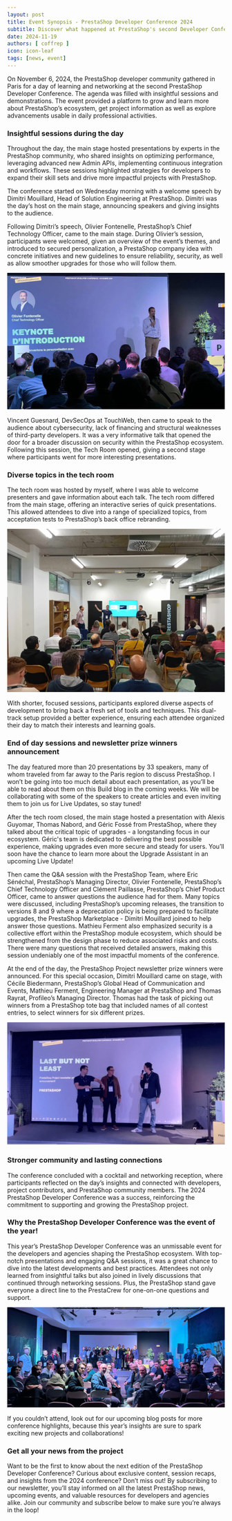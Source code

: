 ```yaml
---
layout: post
title: Event Synopsis - PrestaShop Developer Conference 2024
subtitle: Discover what happened at PrestaShop's second Developer Conference in Paris
date: 2024-11-19
authors: [ coffrep ]
icon: icon-leaf
tags: [news, event]
---
```


On November 6, 2024, the PrestaShop developer community gathered in Paris for a day of learning and networking at the second PrestaShop Developer Conference. The agenda was filled with insightful sessions and demonstrations. The event provided a platform to grow and learn more about PrestaShop’s ecosystem, get project information as well as explore advancements usable in daily professional activities.

### Insightful sessions during the day

Throughout the day, the main stage hosted presentations by experts in the PrestaShop community, who shared insights on optimizing performance, leveraging advanced new Admin APIs, implementing continuous integration and workflows. These sessions highlighted strategies for developers to expand their skill sets and drive more impactful projects with PrestaShop.

The conference started on Wednesday morning with a welcome speech by Dimitri Mouillard, Head of Solution Engineering at PrestaShop. Dimitri was the day’s host on the main stage, announcing speakers and giving insights to the audience. 

Following Dimitri’s speech, Olivier Fontenelle, PrestaShop’s Chief Technology Officer, came to the main stage. During Olivier’s session, participants were welcomed, given an overview of the event’s themes, and introduced to secured personalization, a PrestaShop company idea with concrete initiatives and new guidelines to ensure reliability, security, as well as allow smoother upgrades for those who will follow them. 

![Introduction_Keynote_photo](/assets/images/2024/11/olivierfontenellekeynote.jpg)

Vincent Guesnard, DevSecOps at TouchWeb, then came to speak to the audience about cybersecurity, lack of financing and structural weaknesses of third-party developers. It was a very informative talk that opened the door for a broader discussion on security within the PrestaShop ecosystem. Following this session, the Tech Room opened, giving a second stage where participants went for more interesting presentations.

### Diverse topics in the tech room

The tech room was hosted by myself, where I was able to welcome presenters and gave information about each talk. The tech room differed from the main stage, offering an interactive series of quick presentations. This allowed attendees to dive into a range of specialized topics, from acceptation tests to PrestaShop’s back office rebranding. 

![Tech_Room_Checkout](/assets/images/2024/11/TechRoomCheckout.jpg)

With shorter, focused sessions, participants explored diverse aspects of development to bring back a fresh set of tools and techniques. This dual-track setup provided a better experience, ensuring each attendee organized their day to match their interests and learning goals.

### End of day sessions and newsletter prize winners announcement

The day featured more than 20 presentations by 33 speakers, many of whom traveled from far away to the Paris region to discuss PrestaShop. I won’t be going into too much detail about each presentation, as you’ll be able to read about them on this Build blog in the coming weeks. We will be collaborating with some of the speakers to create articles and even inviting them to join us for Live Updates, so stay tuned!

After the tech room closed, the main stage hosted a presentation with Alexis Guyomar, Thomas Nabord, and Géric Fossé from PrestaShop, where they talked about the critical topic of upgrades - a longstanding focus in our ecosystem. Géric's team is dedicated to delivering the best possible experience, making upgrades even more secure and steady for users. You’ll soon have the chance to learn more about the Upgrade Assistant in an upcoming Live Update! 

Then came the Q&A session with the PrestaShop Team, where Eric Sénéchal, PrestaShop’s Managing Director, Olivier Fontenelle, PrestaShop’s Chief Technology Officer and Clément Paillasse, PrestaShop’s Chief Product Officer, came to answer questions the audience had for them. Many topics were discussed, including PrestaShop’s upcoming releases, the transition to versions 8 and 9 where a deprecation policy is being prepared to facilitate upgrades, the PrestaShop Marketplace - Dimitri Mouillard joined to help answer those questions. Mathieu Ferment also emphasized security is a collective effort within the PrestaShop module ecosystem, which should be strengthened from the design phase to reduce associated risks and costs. There were many questions that received detailed answers, making this session undeniably one of the most impactful moments of the conference.

At the end of the day, the PrestaShop Project newsletter prize winners were announced. For this special occasion, Dimitri Mouillard came on stage, with Cécile Biedermann, PrestaShop’s Global Head of Communication and Events, Mathieu Ferment, Engineering Manager at PrestaShop and Thomas Rayrat, Profileo’s Managing Director. Thomas had the task of picking out winners from a PrestaShop tote bag that included names of all contest entries, to select winners for six different prizes.

![Event_Prize_Draw](/assets/images/2024/11/PrizeDrawDeveloperConference.png)

### Stronger community and lasting connections

The conference concluded with a cocktail and networking reception, where participants reflected on the day’s insights and connected with developers, project contributors, and PrestaShop community members. The 2024 PrestaShop Developer Conference was a success, reinforcing the commitment to supporting and growing the PrestaShop project. 

### Why the PrestaShop Developer Conference was the event of the year!

This year’s PrestaShop Developer Conference was an unmissable event for the developers and agencies shaping the PrestaShop ecosystem. With top-notch presentations and engaging Q&A sessions, it was a great chance to dive into the latest developments and best practices. Attendees not only learned from insightful talks but also joined in lively discussions that continued through networking sessions. Plus, the PrestaShop stand gave everyone a direct line to the PrestaCrew for one-on-one questions and support.

![Developer_Conference_Group](/assets/images/2024/11/DeveloperConferenceGroupPicture.jpg)

If you couldn’t attend, look out for our upcoming blog posts for more conference highlights, because this year’s insights are sure to spark exciting new projects and collaborations!

### Get all your news from the project

Want to be the first to know about the next edition of the PrestaShop Developer Conference? Curious about exclusive content, session recaps, and insights from the 2024 conference? Don’t miss out! By subscribing to our newsletter, you’ll stay informed on all the latest PrestaShop news, upcoming events, and valuable resources for developers and agencies alike. Join our community and subscribe below to make sure you’re always in the loop!
